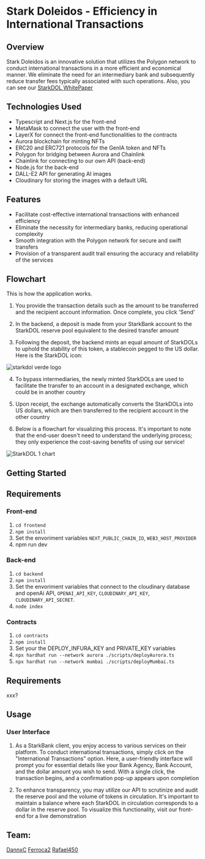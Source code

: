 # Stark Doleidos - Efficiency in International Transactions


## Overview

Stark Doleidos is an innovative solution that utilizes the Polygon network to conduct international transactions in a more efficient and economical manner. We eliminate the need for an intermediary bank and subsequently reduce transfer fees typically associated with such operations. 
Also, you can see our [StarkDOL WhitePaper](https://docs.google.com/document/d/1syS44YSfUzaASGn_znxSkXdBAxlY7r8462p0Pny59L8/edit?usp=sharing)


## Technologies Used
* Typescript and Next.js for the front-end
* MetaMask to connect the user with the front-end
* LayerX for connect the front-end functionalities to the contracts
* Aurora blockchain for minting NFTs
* ERC20 and ERC721 protocols for the GenIA token and NFTs
* Polygon for bridging between Aurora and Chainlink
* Chainlink for connecting to our own API (back-end)
* Node.js for the back-end
* DALL-E2 API for generating AI images
* Cloudinary for storing the images with a default URL

## Features
* Facilitate cost-effective international transactions with enhanced efficiency
* Eliminate the necessity for intermediary banks, reducing operational complexity
* Smooth integration with the Polygon network for secure and swift transfers
* Provision of a transparent audit trail ensuring the accuracy and reliability of the services

## Flowchart
This is how the application works.
1. You provide the transaction details such as the amount to be transferred and the recipient account information. Once complete, you click 'Send'

2. In the backend, a deposit is made from your StarkBank account to the StarkDOL reserve pool equivalent to the desired transfer amount

3. Following the deposit, the backend mints an equal amount of StarkDOLs to uphold the stability of this token, a stablecoin pegged to the US dollar. Here is the StarkDOL icon:

![starkdol verde logo](https://github.com/DannxC/StarkDOL-backend/assets/101767386/d148458f-7c99-45c4-868a-68d02be5860b)


4. To bypass intermediaries, the newly minted StarkDOLs are used to facilitate the transfer to an account in a designated exchange, which could be in another country

5. Upon receipt, the exchange automatically converts the StarkDOLs into US dollars, which are then transferred to the recipient account in the other country

6. Below is a flowchart for visualizing this process. It's important to note that the end-user doesn't need to understand the underlying process; they only experience the cost-saving benefits of using our service!

![StarkDOL 1 chart](https://github.com/DannxC/StarkDOL-backend/assets/101767386/932a8d76-27f1-4a4d-9681-b1741fbb54be)


## Getting Started
## Requirements
### Front-end 
1. `cd frontend`
2. `npm install`
3. Set the envoriment variables `NEXT_PUBLIC_CHAIN_ID`, `WEB3_HOST_PROVIDER`
4. npm run dev
### Back-end 
1. `cd backend`
2. `npm install`
3. Set the envoriment variables that connect to the cloudinary database and openAi API, `OPENAI_API_KEY`, `CLOUDINARY_API_KEY`, `CLOUDINARY_API_SECRET`.
4. `node index`
### Contracts
1. `cd contracts`
2. `npm install`
3. Set your the DEPLOY_INFURA_KEY and PRIVATE_KEY variables
4. `npx hardhat run --network aurora ./scripts/deployAurora.ts`
5. `npx hardhat run --network mumbai ./scripts/deployMumbai.ts`

## Requirements
xxx?

## Usage
### User Interface
1. As a StarkBank client, you enjoy access to various services on their platform. To conduct international transactions, simply click on the "International Transactions" option. Here, a user-friendly interface will prompt you for essential details like your Bank Agency, Bank Account, and the dollar amount you wish to send. With a single click, the transaction begins, and a confirmation pop-up appears upon completion

2. To enhance transparency, you may utilize our API to scrutinize and audit the reserve pool and the volume of tokens in circulation. It's important to maintain a balance where each StarkDOL in circulation corresponds to a dollar in the reserve pool. To visualize this functionality, visit our front-end for a live demonstration


## Team:
[DannxC](https://github.com/DannxC)
[Ferroca2](https://github.com/Ferroca2)
[Rafael450](https://github.com/Rafael450)
